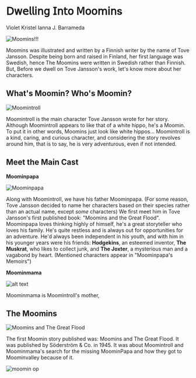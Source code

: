 # **𝖣𝗐𝖾𝗅𝗅𝗂𝗇𝗀 𝖨𝗇𝗍𝗈 𝖬𝗈𝗈𝗆𝗂𝗇s**
Violet Kristel Ianna J. Barrameda

![Moomins!!!](https://ik.imagekit.io/panmac/tr:f-auto,w-740,pr-true//bcd02f72-b50c-0179-8b4b-5e44f5340bd4/f2657750-fdd0-41df-86dc-16543fd46d09/A-guide-to-the-Moomin-characters---Header.jpg)

Moomins was illustrated and written by a Finnish writer by the name of Tove Jansson. Despite being born and raised in Finland, her first language was Swedish, hence The Moomins were written in Swedish rather than Finnish. But, Before we dwell on Tove Jansson's work, let's know more about her characters.

## What's Moomin? Who's Moomin?

![Moomintroll](https://static.wikia.nocookie.net/allspecies/images/8/81/Moomintroll.jpg)

Moomintroll is the main character Tove Jansson wrote for her story. Although Moomintroll appears to like that of a white hippo, he's a Moomin. To put it in other words, Moomins just look like white hippos... Moomintroll is a kind, caring, and curious character, and considering the story revolves around him, that is to say, he is very adventurous, even if not intended. 

## Meet the Main Cast

**Moominpapa**

![Moominpapa](https://static.wikia.nocookie.net/moomin/images/f/f3/Muminpappa.jpg)

Along with Moomintroll, we have his father Moominpapa. (For some reason, Tove Jansson decided to name her characters based on their species rather than an actual name, except *some* characters) 
We first meet him in Tove Jansson's first published book: "Moomins and the Great Flood". Moominpapa loves thinking highly of himself, he's a great storyteller who loves his family. He's quite restless and is always out for opportunities for an adventure. He'd always been independent in his youth, and with him in his younger years were his friends: **Hodgekins**, an esteemed inventor, **The Muskrat**, who likes to collect junk, and **The Joxter**, a mysterious man and a vagabond by heart. (Mentioned characters appear in "Moominpapa's Memoirs")

**Moominmama**

![alt text](https://static.wikia.nocookie.net/moomin/images/8/8c/Moominmamma1.jpg)

Moominmama is Moomintroll's mother, 

## The Moomins

![Moomins and The Great Flood](https://upload.wikimedia.org/wikipedia/en/d/d7/Moominsgreatflood.jpg)

The first Moomin story published was: Moomins and The Great Flood. It was published by Söderström & Co. in 1945. It was about Moomintroll and Moominmama's search for the missing MoominPapa and how they got to Moominvalley because of it. 


![moomin op](https://www.youtube.com/watch?v=Ts6Nd9imTwg&ab_channel=Suap)
